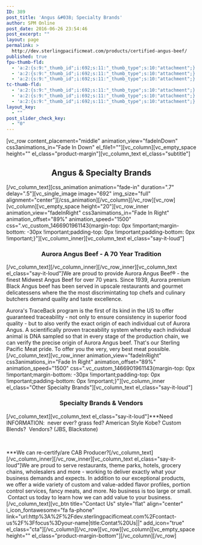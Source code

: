 ```yaml
---
ID: 389
post_title: 'Angus &#038; Specialty Brands'
author: SPM Online
post_date: 2016-06-26 23:54:46
post_excerpt: ""
layout: page
permalink: >
  http://dev.sterlingpacificmeat.com/products/certified-angus-beef/
published: true
fpu-thumb-fld:
  - 'a:2:{s:9:"_thumb_id";i:692;s:11:"_thumb_type";s:10:"attachment";}'
  - 'a:2:{s:9:"_thumb_id";i:692;s:11:"_thumb_type";s:10:"attachment";}'
  - 'a:2:{s:9:"_thumb_id";i:692;s:11:"_thumb_type";s:10:"attachment";}'
tc-thumb-fld:
  - 'a:2:{s:9:"_thumb_id";i:692;s:11:"_thumb_type";s:10:"attachment";}'
  - 'a:2:{s:9:"_thumb_id";i:692;s:11:"_thumb_type";s:10:"attachment";}'
  - 'a:2:{s:9:"_thumb_id";i:692;s:11:"_thumb_type";s:10:"attachment";}'
layout_key:
  - ""
post_slider_check_key:
  - "0"
---
```

[vc_row content_placement="middle" animation_view="fadeInDown" css3animations_in="Fade In Down" el_file1=""][vc_column][vc_empty_space height="" el_class="product-margin"][vc_column_text el_class="subtitle"]
<h2 style="text-align: center;">Angus &amp; Specialty Brands</h2>
[/vc_column_text][css_animation animation="fade-in" duration=".7" delay=".5"][vc_single_image image="692" img_size="full" alignment="center"][/css_animation][/vc_column][/vc_row][vc_row][vc_column][vc_empty_space height="20"][vc_row_inner animation_view="fadeInRight" css3animations_in="Fade In Right" animation_offset="89%" animation_speed="1500" css=".vc_custom_1466901961143{margin-top: 0px !important;margin-bottom: -30px !important;padding-top: 0px !important;padding-bottom: 0px !important;}"][vc_column_inner][vc_column_text el_class="say-it-loud"]
<h3 style="text-align: center;">Aurora Angus Beef - A 70 Year Tradition</h3>
[/vc_column_text][/vc_column_inner][/vc_row_inner][vc_column_text el_class="say-it-loud"]We are proud to provide Aurora Angus Beef® - the finest Midwest Angus Beef for over 70 years. Since 1939, Aurora premium Black Angus beef has been served in upscale restaurants and gourmet delicatessens where the the most discrimintating top chefs and culinary butchers demand quality and taste excellence.

Aurora's TraceBack program is the first of its kind in the US to offer guaranteed traceability - not only to ensure consistency in superior food quality - but to also verify the exact origin of each individual cut of Aurora Angus. A scientifically proven traceability system whereby each individual animal is DNA sampled so that in every stage of the production chain, we can verify the precise origin of Aurora Angus beef. That's our Sterling Pacific Meat pride. To offer you the very, very best meat possible.[/vc_column_text][vc_row_inner animation_view="fadeInRight" css3animations_in="Fade In Right" animation_offset="89%" animation_speed="1500" css=".vc_custom_1466901961143{margin-top: 0px !important;margin-bottom: -30px !important;padding-top: 0px !important;padding-bottom: 0px !important;}"][vc_column_inner el_class="Other Specialty Brands"][vc_column_text el_class="say-it-loud"]
<h3 style="text-align: center;">Specialty Brands &amp; Vendors</h3>
[/vc_column_text][vc_column_text el_class="say-it-loud"]***Need INFORMATION:  never ever? grass fed? American Style Kobe? Custom Blends?  Vendors? (JBS, Blackstone)

&nbsp;

***We can re-certify/are CAB Producer?[/vc_column_text][/vc_column_inner][/vc_row_inner][vc_column_text el_class="say-it-loud"]We are proud to serve restaurants, theme parks, hotels, grocery chains, wholesalers and more - working to deliver exactly what your business demands and expects. In addition to our exceptional products, we offer a wide variety of custom and value-added flavor profiles, portion control services, fancy meats, and more. No business is too large or small.  Contact us today to learn how we can add value to your business.[/vc_column_text][vc_btn title="Contact Us" style="flat" align="center" i_icon_fontawesome="fa fa-phone" link="url:http%3A%2F%2Fdev.sterlingpacificmeat.com%2Fcontact-us%2F%3Ffocus%3Dyour-name|title:Contat%20Us||" add_icon="true" el_class="cta"][/vc_column][/vc_row][vc_row][vc_column][vc_empty_space height="" el_class="product-margin-bottom"][/vc_column][/vc_row]
